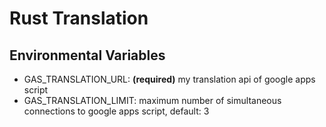# Rust Translation
## Environmental Variables
* GAS_TRANSLATION_URL: **(required)** my translation api of google apps script
* GAS_TRANSLATION_LIMIT: maximum number of simultaneous connections to google apps script, default: 3